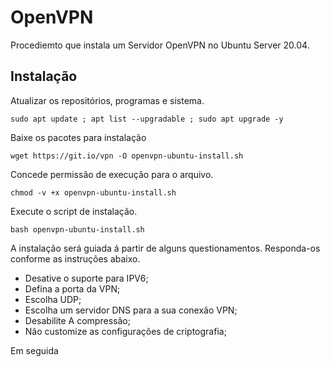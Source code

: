 OpenVPN
==============================

Procediemto que instala um Servidor OpenVPN no Ubuntu Server 20.04.

Instalação
------------------------------

Atualizar os repositórios, programas e sistema.

`sudo apt update ; apt list --upgradable ; sudo apt upgrade -y`

Baixe os pacotes para instalação

`wget https://git.io/vpn -O openvpn-ubuntu-install.sh`

Concede permissão de execução para o arquivo.

`chmod -v +x openvpn-ubuntu-install.sh`

Execute o script de instalação.

`bash openvpn-ubuntu-install.sh`

A instalação será guiada á partir de alguns questionamentos. Responda-os conforme as instruções abaixo.

* Desative o suporte para IPV6;
* Defina a porta da VPN;
* Escolha UDP;
* Escolha um servidor DNS para a sua conexão VPN;
* Desabilite A compressão;
* Não customize as configurações de criptografia;

Em seguida
